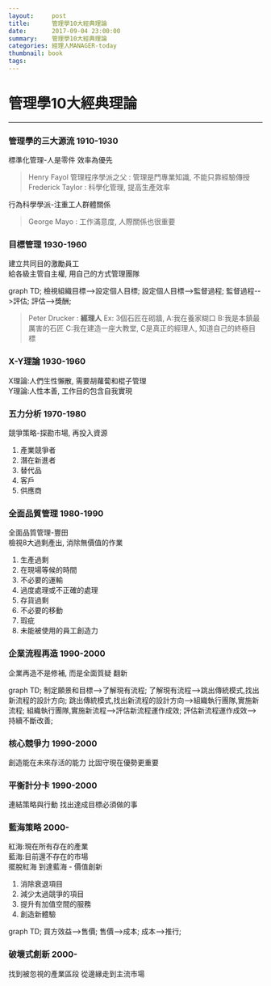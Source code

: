 ```yaml
---
layout:     post
title:      管理學10大經典理論
date:       2017-09-04 23:00:00
summary:    管理學10大經典理論
categories: 經理人MANAGER-today 
thumbnail: book
tags:
---
```


# 管理學10大經典理論
---

### 管理學的三大源流 1910-1930
標準化管理-人是零件 效率為優先
>Henry Fayol 管理程序學派之父 : 管理是門專業知識, 不能只靠經驗傳授 
 Frederick Taylor : 科學化管理, 提高生產效率


行為科學學派-注重工人群體關係
>George Mayo : 工作滿意度, 人際關係也很重要

### 目標管理 1930-1960
建立共同目的激勵員工<br> 
給各級主管自主權, 用自己的方式管理團隊
<div class="mermaid">
graph TD;
    檢視組織目標-->設定個人目標;
    設定個人目標-->監督過程;
    監督過程-->評估;
    評估-->獎酬;
</div>

>Peter Drucker : **經理人** Ex: 3個石匠在砌牆, A:我在養家糊口 B:我是本鎮最厲害的石匠 C:我在建造一座大教堂, C是真正的經理人, 知道自己的終極目標

### X-Y理論 1930-1960
X理論:人們生性懶散, 需要胡蘿蔔和棍子管理<br>
Y理論:人性本善, 工作目的包含自我實現

### 五力分析 1970-1980
競爭策略-探勘市場, 再投入資源<br>
1. 產業競爭者
2. 潛在新進者
3. 替代品
4. 客戶
5. 供應商

### 全面品質管理 1980-1990
全面品質管理-豐田<br>
檢視8大過剩產出, 消除無價值的作業
1. 生產過剩
2. 在現場等候的時間
3. 不必要的運輸
4. 過度處理或不正確的處理
5. 存貨過剩
6. 不必要的移動
7. 瑕疵
8. 未能被使用的員工創造力

### 企業流程再造 1990-2000
企業再造不是修補, 而是全面質疑 翻新

<div class="mermaid">
graph TD;
    制定願景和目標-->了解現有流程;
    了解現有流程-->跳出傳統模式,找出新流程的設計方向;
    跳出傳統模式,找出新流程的設計方向-->組織執行團隊,實施新流程;
    組織執行團隊,實施新流程-->評估新流程運作成效;
    評估新流程運作成效-->持續不斷改善;
</div>

### 核心競爭力 1990-2000
創造能在未來存活的能力 比固守現在優勢更重要

### 平衡計分卡 1990-2000
連結策略與行動 找出達成目標必須做的事

### 藍海策略 2000-
紅海:現在所有存在的產業<br>
藍海:目前還不存在的市場<br>
擺脫紅海 到達藍海 - 價值創新
1. 消除衰退項目
2. 減少太過競爭的項目
3. 提升有加值空間的服務
4. 創造新體驗

<div class="mermaid">
graph TD;
    買方效益-->售價;
    售價-->成本;
    成本-->推行;
</div>


### 破壞式創新 2000-
找到被忽視的產業區段 從邊緣走到主流市場




